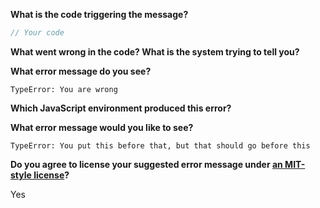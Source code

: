 <!-- This template is intended to help with bad error message reports. -->
<!-- Feel free to file an issue in whatever manner you'd like, with or without this template. -->

**What is the code triggering the message?**

```js
// Your code
```

**What went wrong in the code? What is the system trying to tell you?**

<!-- Note: If you haven't debugged what's wrong with your program yet, please seek help elsewhere, e.g., Stack Overflow. -->
<!-- The purpose of this repository is to improve the wording of error messages for well-understood errors. -->

**What error message do you see?**

<!-- Substitute with your error -->
`TypeError: You are wrong`

**Which JavaScript environment produced this error?**

<!-- e.g., browser version, Node.js version, Babel/TypeScript version (if the error happened during compilation), etc. which produced the error -->

<!-- If possible, include additional error messages here from other JS environments as well -->

**What error message would you like to see?**

<!-- Substitute with the desired error message -->
`TypeError: You put this before that, but that should go before this`

**Do you agree to license your suggested error message under [an MIT-style license](https://github.com/codehag/js-better-errors/blob/master/LICENSE)?**

Yes
